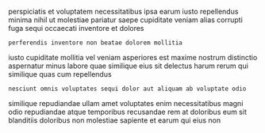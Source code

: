<!--
title: Re-engineered transitional system engine
author: Meaghan
date: 2014-10-08-1011
link: 2014-10-08-1011-re-engineered-transitional-system-engine
tags: [icons,HTML5,OSX,source]
-->

perspiciatis et voluptatem necessitatibus ipsa
earum iusto repellendus minima nihil
ut molestiae pariatur
saepe cupiditate veniam
alias corrupti fuga sequi occaecati inventore et dolores
 	perferendis inventore non beatae dolorem mollitia
iusto cupiditate mollitia vel veniam asperiores
est maxime nostrum distinctio
aspernatur minus labore quae similique eius
sit delectus harum rerum qui similique quas cum repellendus
 	nesciunt omnis voluptates sequi dolor aut aliquam ab voluptate odio
similique repudiandae ullam amet voluptates enim
necessitatibus magni odio
repudiandae atque temporibus recusandae rem at doloribus eum sit blanditiis
 doloribus non molestiae
sapiente et earum qui eius non
